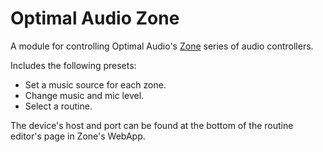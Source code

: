 # Optimal Audio Zone

A module for controlling Optimal Audio's [Zone](https://optimal-audio.co.uk/products/controllers/zone/) series of audio controllers.

Includes the following presets:

* Set a music source for each zone.
* Change music and mic level.
* Select a routine.

The device's host and port can be found at the bottom of the routine editor's page in Zone's WebApp.
